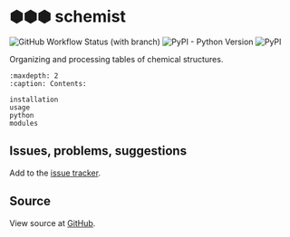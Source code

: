 # ⬢⬢⬢ schemist

![GitHub Workflow Status (with branch)](https://img.shields.io/github/actions/workflow/status/scbirlab/schemist/python-publish.yml)
![PyPI - Python Version](https://img.shields.io/pypi/pyversions/schemist)
![PyPI](https://img.shields.io/pypi/v/schemist)

Organizing and processing tables of chemical structures.

```{toctree}
:maxdepth: 2
:caption: Contents:

installation
usage
python
modules
```

## Issues, problems, suggestions

Add to the [issue tracker](https://www.github.com/schemist/issues).

## Source

View source at [GitHub](https://github.com/scbirlab/schemist).